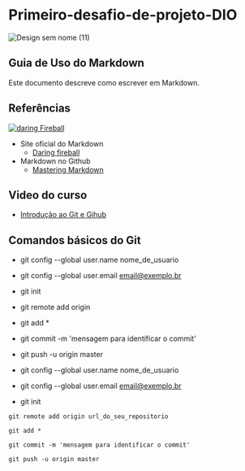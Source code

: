 # Primeiro-desafio-de-projeto-DIO 

![Design sem nome (11)](https://user-images.githubusercontent.com/105089406/172022741-a154c46c-5d28-42b8-8853-5326fdd27707.png)

## Guia de Uso do Markdown

Este documento descreve como escrever em Markdown.

## Referências

[![daring Fireball](https://raw.githubusercontent.com/mc-unicamp/oficinas/master/docs/daring-fireball.png)](https://daringfireball.net)
* Site oficial do Markdown
  * [Daring fireball](https://daringfireball.net/)
* Markdown no Github
  * [Mastering Markdown](https://guides.github.com/features/mastering-markdown/)

## Video do curso
 * [Introdução ao Git e Gihub](https://web.dio.me/course/introducao-ao-git-e-ao-github/learning/75b9fe49-6ed4-4480-83a7-7e37fc356aa9)
  
## Comandos básicos do Git

   * git config --global user.name nome_de_usuario
   *  git config --global user.email email@exemplo.br

   * git init

   * git remote add origin

   * git add *

   * git commit -m 'mensagem para identificar o commit'

   * git push -u origin master
   * git config --global user.name nome_de_usuario
   * git config --global user.email email@exemplo.br

   * git init

    git remote add origin url_do_seu_repositorio

    git add *

    git commit -m 'mensagem para identificar o commit'

    git push -u origin master


